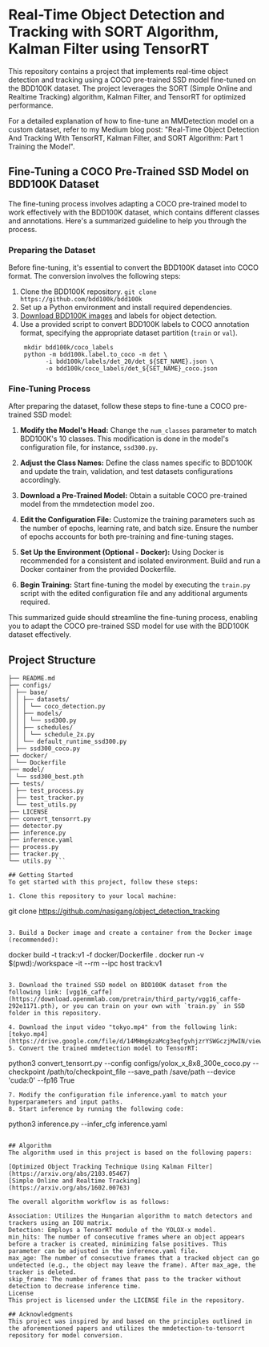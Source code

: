 # Real-Time Object Detection and Tracking with SORT Algorithm, Kalman Filter using TensorRT

​<light>This repository contains a project that implements real-time object detection and tracking using a COCO pre-trained SSD model fine-tuned on the BDD100K dataset.</light> The project leverages the SORT (Simple Online and Realtime Tracking) algorithm, Kalman Filter, and TensorRT for optimized performance.

For a detailed explanation of how to fine-tune an MMDetection model on a custom dataset, refer to my Medium blog post: "Real-Time Object Detection And Tracking With TensorRT, Kalman Filter, and SORT Algorithm: Part 1 Training the Model".

## Fine-Tuning a COCO Pre-Trained SSD Model on BDD100K Dataset

​<light>The fine-tuning process involves adapting a COCO pre-trained model to work effectively with the BDD100K dataset, which contains different classes and annotations.</light> Here's a summarized guideline to help you through the process.

### Preparing the Dataset
Before fine-tuning, it's essential to convert the BDD100K dataset into COCO format. The conversion involves the following steps:

1. Clone the BDD100K repository.
  ``` git clone https://github.com/bdd100k/bdd100k ```
2. Set up a Python environment and install required dependencies.
3. [Download BDD100K images](https://bdd-data.berkeley.edu/) and labels for object detection.
4. Use a provided script to convert BDD100K labels to COCO annotation format, specifying the appropriate dataset partition (`train` or `val`).
   ```
    mkdir bdd100k/coco_labels
    python -m bdd100k.label.to_coco -m det \
          -i bdd100k/labels/det_20/det_${SET_NAME}.json \
          -o bdd100k/coco_labels/det_${SET_NAME}_coco.json
   ```

### Fine-Tuning Process
After preparing the dataset, follow these steps to fine-tune a COCO pre-trained SSD model:

1. **Modify the Model's Head:**
   Change the `num_classes` parameter to match BDD100K's 10 classes. This modification is done in the model's configuration file, for instance, `ssd300.py`.

2. **Adjust the Class Names:**
   Define the class names specific to BDD100K and update the train, validation, and test datasets configurations accordingly.

3. **Download a Pre-Trained Model:**
   Obtain a suitable COCO pre-trained model from the mmdetection model zoo.

4. **Edit the Configuration File:**
   Customize the training parameters such as the number of epochs, learning rate, and batch size. Ensure the number of epochs accounts for both pre-training and fine-tuning stages.

5. **Set Up the Environment (Optional - Docker):**
   Using Docker is recommended for a consistent and isolated environment. Build and run a Docker container from the provided Dockerfile.

6. **Begin Training:**
   Start fine-tuning the model by executing the `train.py` script with the edited configuration file and any additional arguments required.

This summarized guide should streamline the fine-tuning process, enabling you to adapt the COCO pre-trained SSD model for use with the BDD100K dataset effectively.



## Project Structure

```object_detection_and_tracking/
├── README.md
├── configs/
│ ├── base/
│ │ ├── datasets/
│ │ │ └── coco_detection.py
│ │ ├── models/
│ │ │ └── ssd300.py
│ │ ├── schedules/
│ │ │ └── schedule_2x.py
│ │ └── default_runtime_ssd300.py
│ ├── ssd300_coco.py
├── docker/
│ └── Dockerfile
├── model/
│ └── ssd300_best.pth
├── tests/
│ ├── test_process.py
│ ├── test_tracker.py
│ └── test_utils.py
├── LICENSE
├── convert_tensorrt.py
├── detector.py
├── inference.py
├── inference.yaml
├── process.py
├── tracker.py
└── utils.py ```

## Getting Started 
To get started with this project, follow these steps:

1. Clone this repository to your local machine:
```
git clone https://github.com/nasigang/object_detection_tracking
```

3. Build a Docker image and create a container from the Docker image (recommended):
```
docker build -t track:v1 -f docker/Dockerfile .
docker run -v $(pwd):/workspace -it --rm --ipc host track:v1
```

3. Download the trained SSD model on BDD100K dataset from the following link: [vgg16_caffe](https://download.openmmlab.com/pretrain/third_party/vgg16_caffe-292e1171.pth), or you can train on your own with `train.py` in SSD folder in this repository.

4. Download the input video "tokyo.mp4" from the following link: [tokyo.mp4](https://drive.google.com/file/d/14MHmg6zaMcg3eqfgvhjzrYSWGczjMwIN/view)
5. Convert the trained mmdetection model to TensorRT:
```
python3 convert_tensorrt.py --config configs/yolox_x_8x8_300e_coco.py --checkpoint /path/to/checkpoint_file --save_path /save/path --device 'cuda:0' --fp16 True
```
7. Modify the configuration file inference.yaml to match your hyperparameters and input paths.
8. Start inference by running the following code:
```
python3 inference.py --infer_cfg inference.yaml
```

## Algorithm
The algorithm used in this project is based on the following papers:

[Optimized Object Tracking Technique Using Kalman Filter](https://arxiv.org/abs/2103.05467)
[Simple Online and Realtime Tracking](https://arxiv.org/abs/1602.00763)

The overall algorithm workflow is as follows:

Association: Utilizes the Hungarian algorithm to match detectors and trackers using an IOU matrix.
Detection: Employs a TensorRT module of the YOLOX-x model.
min_hits: The number of consecutive frames where an object appears before a tracker is created, minimizing false positives. This parameter can be adjusted in the inference.yaml file.
max_age: The number of consecutive frames that a tracked object can go undetected (e.g., the object may leave the frame). After max_age, the tracker is deleted.
skip_frame: The number of frames that pass to the tracker without detection to decrease inference time.
License
This project is licensed under the LICENSE file in the repository.

## Acknowledgments
This project was inspired by and based on the principles outlined in the aforementioned papers and utilizes the mmdetection-to-tensorrt repository for model conversion.

```

